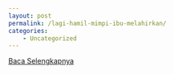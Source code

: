 ```yaml
---
layout: post
permalink: /lagi-hamil-mimpi-ibu-melahirkan/
categories:
    - Uncategorized
---
```


[Baca Selengkapnya](/04)